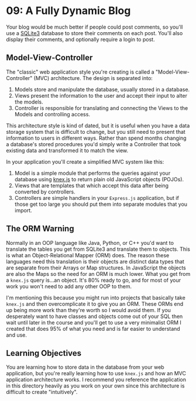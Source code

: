 # 09: A Fully Dynamic Blog

Your blog would be much better if people could post comments, so you'll use a [SQLite3](https://www.sqlite.org/index.html) database to store their comments on each post.  You'll also display their comments, and optionally require a login to post.

## Model-View-Controller

The "classic" web application style you're creating is called a "Model-View-Controller" (MVC) architecture. The design is separated into:

1. Models store and manipulate the database, usually stored in a database.
2. Views present the information to the user and accept their input to alter the models.
3. Controller is responsible for translating and connecting the Views to the Models and controlling access.

This architecture style is kind of dated, but it is useful when you have a data storage system that is difficult to change, but you still need to present that information to users in different ways.  Rather than spend months changing a database's stored procedures you'd simply write a Controller that took existing data and transformed it to match the view.

In your application you'll create a simplified MVC system like this:

1. Model is a simple module that performs the queries against your database using [knex.js](http://knexjs.org/) to return plain old JavaScript objects (POJOs).
2. Views that are templates that which accept this data after being converted by controllers.
3. Controllers are simple handlers in your `Express.js` application, but if those get too large you should put them into separate modules that you import.

## The ORM Warning

Normally in an OOP language like Java, Python, or C++ you'd want to translate the tables you get from SQLite3 and translate them to objects.  This is what an Object-Relational Mapper (ORM) does.  The reason these languages need this translation is their objects are distinct data types that are separate from their Arrays or Map structures.  In JavaScript the objects are also the Maps so the need for an ORM is much lower.  What you get from a `knex.js` query is...an object. It's 80% ready to go, and for most of your work you won't need to add any other OOP to them.

I'm mentioning this because you might run into projects that basically take `knex.js` and then overcomplicate it to give you an ORM.  These ORMs end up being more work than they're worth so I would avoid them. If you desperately want to have classes and objects come out of your SQL then wait until later in the course and you'll get to use a very minimalist ORM I created that does 95% of what you need and is far easier to understand and use.

## Learning Objectives

You are learning how to store data in the database from your web application, but you're really learning how to use `knex.js` and how an MVC application architecture works.  I recommend you reference the application in this directory heavily as you work on your own since this architecture is difficult to create "intuitively".
